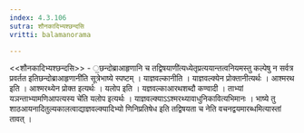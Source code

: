 ```yaml
---
index: 4.3.106
sutra: शौनकादिभ्यश्छन्दसि
vritti: balamanorama

---
```

<<शौनकादिभ्यश्छन्दसि>> - ॒छन्दोब्राआहृणानि च तद्विषयाणी॑त्यध्येतृप्रत्ययान्तत्वनियमस्तु कल्पेषु न सर्वत्र प्रवर्तत इतिछन्दोब्राआहृणानी॑ति सूत्रेभाष्ये स्पष्टम् । याज्ञवल्कानीति । याज्ञवल्क्येन प्रोक्तानीत्यर्थः । आश्मरथ इति । आश्मरथ्येन प्रोक्त इत्यर्थः । यलोप इति । यज्ञवल्काआरथशब्दौ कण्वादी । ताभ्यां यञन्ताभ्यामणिआपत्यस्य चे॑ति यलोप इत्यर्थः । याज्ञवल्क्याऽ‌ऽश्मरथ्यावाधुनिकावित्यभिमानः । भाष्ये तु शाठआयनादितुल्यकालत्वाद्याज्ञवल्क्यादिभ्यो णिनिप्रतिषेध इति तद्विषयता च नेति वचनद्वयमारब्धमित्यास्तां तावत् । 